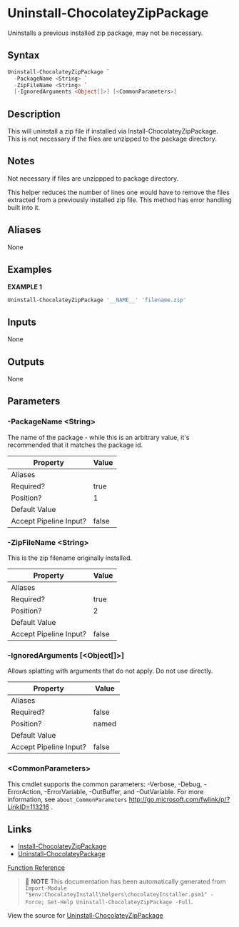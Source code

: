 ﻿---
Order: 380
xref: uninstall-chocolateyzippackage
Title: Uninstall-ChocolateyZipPackage
Description: Information on Uninstall-ChocolateyZipPackage function
RedirectFrom:
  - docs/helpers-uninstall-chocolatey-zip-package
  - docs/helpersuninstallchocolateyzippackage
---

# Uninstall-ChocolateyZipPackage

<!-- This documentation is automatically generated from https://github.com/chocolatey/choco/blob/stable/src/chocolatey.resources/helpers/functions/Uninstall-ChocolateyZipPackage.ps1 using https://github.com/chocolatey/choco/blob/stable/GenerateDocs.ps1. Contributions are welcome at the original location(s). -->

Uninstalls a previous installed zip package, may not be necessary.

## Syntax

~~~powershell
Uninstall-ChocolateyZipPackage `
  -PackageName <String> `
  -ZipFileName <String> `
  [-IgnoredArguments <Object[]>] [<CommonParameters>]
~~~

## Description

This will uninstall a zip file if installed via Install-ChocolateyZipPackage.
This is not necessary if the files are unzipped to the package directory.

## Notes

Not necessary if files are unzippped to package directory.

This helper reduces the number of lines one would have to remove the
files extracted from a previously installed zip file.
This method has error handling built into it.

## Aliases

None

## Examples

 **EXAMPLE 1**

~~~powershell
Uninstall-ChocolateyZipPackage '__NAME__' 'filename.zip'

~~~ 

## Inputs

None

## Outputs

None

## Parameters

###  -PackageName &lt;String&gt;
The name of the package - while this is an arbitrary value, it's
recommended that it matches the package id.

Property               | Value
---------------------- | -----
Aliases                | 
Required?              | true
Position?              | 1
Default Value          | 
Accept Pipeline Input? | false
 
###  -ZipFileName &lt;String&gt;
This is the zip filename originally installed.

Property               | Value
---------------------- | -----
Aliases                | 
Required?              | true
Position?              | 2
Default Value          | 
Accept Pipeline Input? | false
 
###  -IgnoredArguments [&lt;Object[]&gt;]
Allows splatting with arguments that do not apply. Do not use directly.

Property               | Value
---------------------- | -----
Aliases                | 
Required?              | false
Position?              | named
Default Value          | 
Accept Pipeline Input? | false
 
### &lt;CommonParameters&gt;

This cmdlet supports the common parameters: -Verbose, -Debug, -ErrorAction, -ErrorVariable, -OutBuffer, and -OutVariable. For more information, see `about_CommonParameters` http://go.microsoft.com/fwlink/p/?LinkID=113216 .


## Links

 * [Install-ChocolateyZipPackage](xref:install-chocolateyzippackage)
 * [Uninstall-ChocolateyPackage](xref:uninstall-chocolateypackage)


[Function Reference](xref:powershell-reference)

> :memo: **NOTE** This documentation has been automatically generated from `Import-Module "$env:ChocolateyInstall\helpers\chocolateyInstaller.psm1" -Force; Get-Help Uninstall-ChocolateyZipPackage -Full`.

View the source for [Uninstall-ChocolateyZipPackage](https://github.com/chocolatey/choco/blob/stable/src/chocolatey.resources/helpers/functions/Uninstall-ChocolateyZipPackage.ps1)
